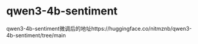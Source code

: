 # qwen3-4b-sentiment






qwen3-4b-sentiment微调后的地址https://huggingface.co/nitmznb/qwen3-4b-sentiment/tree/main
